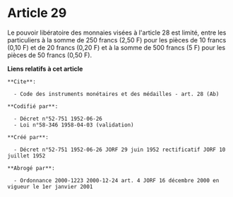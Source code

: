 # Article 29

Le pouvoir libératoire des monnaies visées à l'article 28 est limité, entre les particuliers à la somme de 250 francs (2,50
F) pour les pièces de 10 francs (0,10 F) et de 20 francs (0,20 F) et à la somme de 500 francs (5 F) pour les pièces de 50
francs (0,50 F).

**Liens relatifs à cet article**

	**Cite**:

	  - Code des instruments monétaires et des médailles - art. 28 (Ab)

	**Codifié par**:

	  - Décret n°52-751 1952-06-26
	  - Loi n°58-346 1958-04-03 (validation)

	**Créé par**:

	  - Décret n°52-751 1952-06-26 JORF 29 juin 1952 rectificatif JORF 10 juillet 1952

	**Abrogé par**:

	  - Ordonnance 2000-1223 2000-12-24 art. 4 JORF 16 décembre 2000 en vigueur le 1er janvier 2001
